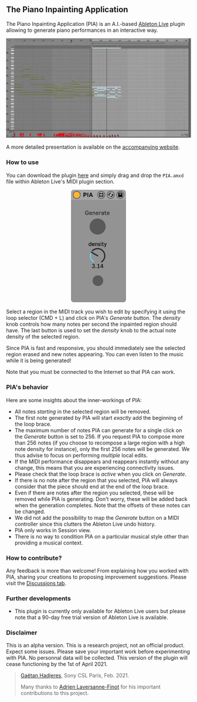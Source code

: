 ## The Piano Inpainting Application
The Piano Inpainting Application (PIA) is an A.I.-based [Ableton Live](https://www.ableton.com/en/live/) plugin allowing to generate piano performances in an interactive way.

<p align="center">
<img src="docs/resources/pia_generation.gif" width="700"/>
</p>

A more detailed presentation is available on the [accompanying website](https://ghadjeres.github.io/piano-inpainting-application/).


### How to use
You can download the  plugin [here](https://github.com/Ghadjeres/piano-inpainting-application/releases/download/v0.1-alpha/PIA.amxd) and simply drag and drop the `PIA.amxd` file within Ableton Live's  MIDI plugin section. 

<p align="center">
<img src="docs/resources/pia.png" alt="drawing" width="150"/>
</p>

Select a region in the MIDI track you wish to edit by specifying it using the loop selector (CMD + L) and click on PIA's *Generate* button. The *density* knob controls how many notes per second the inpainted region should have. The last button is used to set the *density* knob to the actual note density of the selected region.

Since PIA is fast and responsive, you should immediately see the selected region erased and new notes appearing. You can even listen to the music while it is being generated!

Note that you must be connected to the Internet so that PIA can work.

### PIA's behavior
Here are some insights about the inner-workings of PIA:
- All notes *starting* in the selected region will be removed.
- The first note generated by PIA will start *exactly* add the beginning of the loop brace.
- The maximum number of notes PIA can generate for a single click on the *Generate* button is set to 256. If you request PIA to compose more than 256 notes (if you choose to recompose a large region with a high note density for instance), only the first 256 notes will be generated. We thus advise to focus on performing *multiple* local edits.
- If the MIDI performance disappears and reappears instantly without any change, this means that you are experiencing connectivity issues.
- Please check that the loop brace is *active* when you click on *Generate*.
- If there is no note after the region that you selected, PIA will always consider that the piece should end at the end of the loop brace.
- Even if there are notes after the region you selected, these will be removed while PIA is generating. Don't worry, these will be added back when the generation completes. Note that the offsets of these notes can be changed.
- We did not add the possibility to map the *Generate* button on a MIDI controller since this clutters the Ableton Live undo history.
- PIA only works in Session view.
- There is no way to condition PIA on a particular musical style other than providing a musical context.


### How to contribute?
Any feedback is more than welcome! From explaining how you worked with PIA, sharing your creations to proposing improvement suggestions. Please visit the [Discussions tab](https://github.com/Ghadjeres/piano-inpainting-application/discussions).

### Further developments
- This plugin is currently only available for Ableton Live users but please note that a 90-day free trial version of Ableton Live is available.


### Disclaimer
This is an alpha version. This is a research project, not an official product. 
Expect some issues. Please save your important work before experimenting with PIA. No personnal data will be collected.
This version of the plugin will cease functioning by the 1st of April 2021.


> [Gaëtan Hadjeres](https://scholar.google.com/citations?user=wfZF3E0AAAAJ&hl=en), Sony CSL Paris, Feb. 2021.
>
> Many thanks to [Adrien Laversanne-Finot](https://scholar.google.com/citations?user=kWScejIAAAAJ&hl=fr) for his important contributions to this project.
